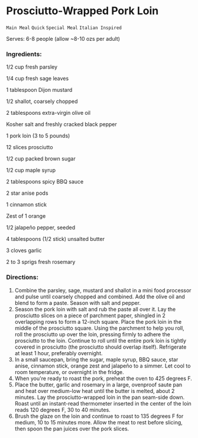 # Prosciutto-Wrapped Pork Loin

`Main Meal` `Quick` `Special Meal` `Italian Inspired`

Serves: 6-8 people (allow ~8-10 ozs per adult)

### **Ingredients:**

1/2 cup fresh parsley

1/4 cup fresh sage leaves 

1 tablespoon Dijon mustard 

1/2 shallot, coarsely chopped 

2 tablespoons extra-virgin olive oil 

Kosher salt and freshly cracked black pepper 

1 pork loin (3 to 5 pounds)

12 slices prosciutto 

1/2 cup packed brown sugar 

1/2 cup maple syrup 

2 tablespoons spicy BBQ sauce 

2 star anise pods 

1 cinnamon stick 

Zest of 1 orange 

1/2 jalapeño pepper, seeded

4 tablespoons (1/2 stick) unsalted butter 

3 cloves garlic

2 to 3 sprigs fresh rosemary

### **Directions:**

1. Combine the parsley, sage, mustard and shallot in a mini food processor and pulse until coarsely chopped and combined. Add the olive oil and blend to form a paste. Season with salt and pepper.
2. Season the pork loin with salt and rub the paste all over it. Lay the prosciutto slices on a piece of parchment paper, shingled in 2 overlapping rows to form a 12-inch square. Place the pork loin in the middle of the prosciutto square. Using the parchment to help you roll, roll the prosciutto up over the loin, pressing firmly to adhere the prosciutto to the loin. Continue to roll until the entire pork loin is tightly covered in prosciutto (the prosciutto should overlap itself). Refrigerate at least 1 hour, preferably overnight.
3. In a small saucepan, bring the sugar, maple syrup, BBQ sauce, star anise, cinnamon stick, orange zest and jalapeño to a simmer. Let cool to room temperature, or overnight in the fridge.
4. When you're ready to roast the pork, preheat the oven to 425 degrees F.
5. Place the butter, garlic and rosemary in a large, ovenproof saute pan and heat over medium-low heat until the butter is melted, about 2 minutes. Lay the prosciutto-wrapped loin in the pan seam-side down. Roast until an instant-read thermometer inserted in the center of the loin reads 120 degrees F, 30 to 40 minutes.
6. Brush the glaze on the loin and continue to roast to 135 degrees F for medium, 10 to 15 minutes more. Allow the meat to rest before slicing, then spoon the pan juices over the pork slices.
